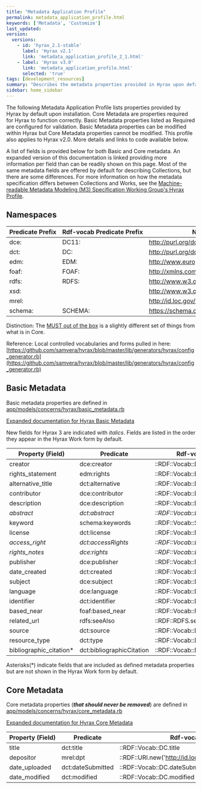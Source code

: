 ```yaml
---
title: "Metadata Application Profile"
permalink: metadata_application_profile.html
keywords: ['Metadata', 'Customize']
last_updated:
version:
  versions:
    - id: 'hyrax_2.1-stable'
      label: 'Hyrax v2.1'
      link: 'metadata_application_profile_2_1.html'
    - label: 'Hyrax v3.0'
      link: 'metadata_application_profile.html'
      selected: 'true'
tags: [development_resources]
summary: "Describes the metadata properties provided in Hyrax upon default installation, and the core properties required for Hyrax to function correctly"
sidebar: home_sidebar
---
```


<style>
  table {
    white-space: nowrap;
  }
</style>


The following Metadata Application Profile lists properties provided by Hyrax by default upon installation. Core Metadata are properties required for Hyrax to function correctly. Basic Metadata properties listed as Required are configured for validation. Basic Metadata properties can be modified within Hyrax but Core Metadata properties cannot be modified. This profile also applies to Hyrax v2.0. More details and links to code available below.

A list of fields is provided below for both Basic and Core metadata. An expanded version of this documentation is linked providing more information per field than can be readily shown on this page. Most of the same metadata fields are offered by default for describing Collections, but there are some differences. For more information on how the metadata specification differs between Collections and Works, see the [Machine-readable Metadata Modeling (M3) Specification Working Group's Hyrax Profile](https://github.com/samvera-labs/houndstooth/tree/master/examples).

## Namespaces

| Predicate Prefix | Rdf-vocab Predicate Prefix | Namespace |
| -------- | --------- | -------- |
| dce: | DC11: | http://purl.org/dc/elements/1.1/ |
| dct: | DC: | http://purl.org/dc/terms/ |
| edm: | EDM: | http://www.europeana.eu/schemas/edm/ |
| foaf: | FOAF: | http://xmlns.com/foaf/0.1/ |
| rdfs: | RDFS: | http://www.w3.org/2000/01/rdf-schema# |
| xsd: | | http://www.w3.org/2001/XMLSchema# |
| mrel: | | http://id.loc.gov/vocabulary/relators/ |
| schema: | SCHEMA: | https://schema.org/ |

Distinction: The [MUST out of the box](https://github.com/samvera/hyrax/blob/master/app/forms/hyrax/forms/work_form.rb#L33) is a slightly different set of things from what is in Core.

Reference: Local controlled vocabularies and forms pulled in here: [https://github.com/samvera/hyrax/blob/master/lib/generators/hyrax/config_generator.rb](https://github.com/samvera/hyrax/blob/master/lib/generators/hyrax/config_generator.rb)

## Basic Metadata

Basic metadata properties are defined in [app/models/concerns/hyrax/basic_metadata.rb](https://github.com/samvera/hyrax/blob/master/app/models/concerns/hyrax/basic_metadata.rb)

[Expanded documentation for Hyrax Basic Metadata](https://docs.google.com/spreadsheets/d/1yZZvoQG6lANyqinMlxuOWT4W4ZIIyBJVrSii5laxEm4/edit?usp=sharing)

New fields for Hyrax 3 are indicated with _italics_. Fields are listed in the order they appear in the Hyrax Work form by default.

| Property (Field) | Predicate | Rdf-vocab Predicate | Recommendation | Expected Value (Data Type) |
| ---------------- | --------- | -------- | -------- | -------- | 
| creator          | dce:creator | ::RDF::Vocab::DC11.creator | MUST (Required) | xsd:string (Literal) |
| rights_statement | edm:rights | ::RDF::Vocab::EDM.rights | MUST (Required) | xsd:anyUri |
| alternative_title | dct:alternative | ::RDF::Vocab::DC.alternative | MAY | xsd:string (Literal) |
| contributor      | dce:contributor | ::RDF::Vocab::DC11.contributor | MAY | xsd:string (Literal) |
| description      | dce:description | ::RDF::Vocab::DC11.description | MAY | xsd:string (Literal) |
| _abstract_         | _dct:abstract_ | _::RDF::Vocab::DC.abstract_ | _MAY_ | _xsd:string (Literal)_ |
| keyword          | schema:keywords | ::RDF::Vocab::SCHEMA.keywords | MAY | xsd:string (Literal) |
| license          | dct:license | ::RDF::Vocab::DC.license | MAY | xsd:anyURI |
| _access_right_     | _dct:accessRights_ | _::RDF::Vocab::DC.accessRights_ | _MAY_ | _xsd:string (Literal)_ |
| _rights_notes_     | _dce:rights_ | _::RDF::Vocab::DC11.rights_ | _MAY_ | _xsd:string (Literal)_ |
| publisher        | dce:publisher | ::RDF::Vocab::DC11.publisher | MAY | xsd:string (Literal) |
| date_created     | dct:created | ::RDF::Vocab::DC.created | MAY | xsd:date or xsd:dateTime xsd:string (Literal) |
| subject          | dce:subject | ::RDF::Vocab::DC11.subject | MAY | xsd:string (Literal) |
| language         | dce:language | ::RDF::Vocab::DC11.language | MAY | xsd:string (Literal) |
| identifier       | dct:identifier | ::RDF::Vocab::DC.identifier | MAY | xsd:string (Literal) |
| based_near       | foaf:based_near | ::RDF::Vocab::FOAF.based_near | MAY | xsd:anyURI |
| related_url      | rdfs:seeAlso | ::RDF::RDFS.seeAlso | MAY | xsd:string or xsd:anyURI |
| source           | dct:source | ::RDF::Vocab::DC.source | MAY | xsd:string (Literal) |
| resource_type    | dct:type | ::RDF::Vocab::DC.type | MAY | xsd:string (Literal) |
| bibliographic_citation* | dct:bibliographicCitation | ::RDF::Vocab::DC.biliographicCitation | MAY | xsd:string (Literal) |

Asterisks(*) indicate fields that are included as defined metadata properties but are not shown in the Hyrax Work form by default.

## Core Metadata

Core metadata properties (**_that should never be removed_**) are defined in [app/models/concerns/hyrax/core_metadata.rb](https://github.com/samvera/hyrax/blob/master/app/models/concerns/hyrax/core_metadata.rb)

[Expanded documentation for Hyrax Core Metadata](https://docs.google.com/spreadsheets/d/1yZZvoQG6lANyqinMlxuOWT4W4ZIIyBJVrSii5laxEm4/edit#gid=1559174934)


| Property (Field) | Predicate | Rdf-vocab Predicate | Recommendation | Expected Value (Data Type) |
| -------- | --------- | -------- | -------- | -------- |
| title | dct:title | ::RDF::Vocab::DC.title | MUST (Required) | xsd:string (Literal) |
| depositor | mrel:dpt | ::RDF::URI.new('http://id.loc.gov/vocabulary/relators/dpt') | MUST (Required) | user |
| date_uploaded | dct:dateSubmitted | ::RDF::Vocab::DC.dateSubmitted | MUST (Required) | Literal |
| date_modified | dct:modified | ::RDF::Vocab::DC.modified | MUST (Required) | Literal |
